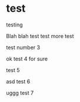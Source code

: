 # test
testing


Blah blah test test
more test

test number 3

ok test 4 for sure

test 5

asd test 6

uggg test 7